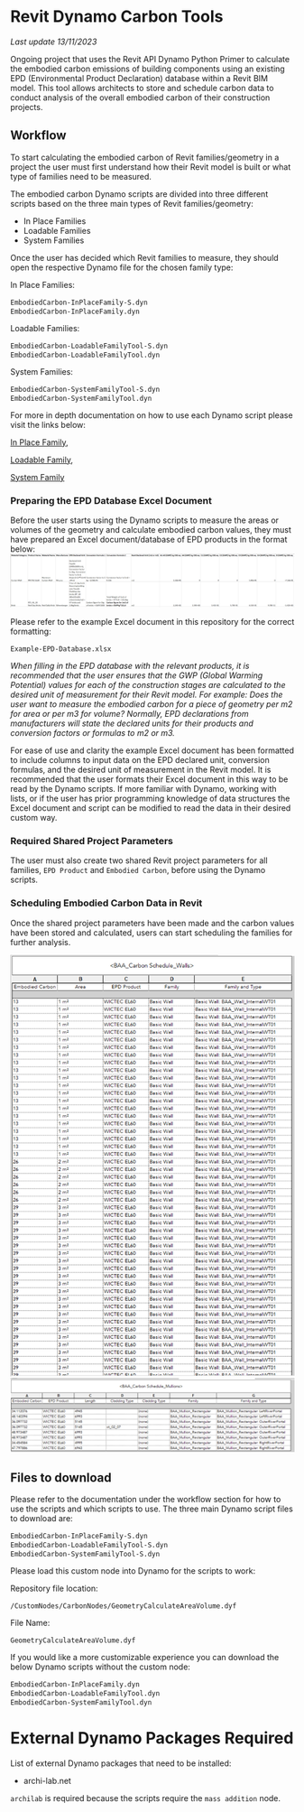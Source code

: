 # Revit Dynamo Carbon Tools
_Last update 13/11/2023_

Ongoing project that uses the Revit API Dynamo Python Primer to calculate the embodied carbon emissions of building components using an existing EPD (Environmental Product Declaration) database within a Revit BIM model. This tool allows architects to store and schedule carbon data to conduct analysis of the overall embodied carbon of their construction projects.

## Workflow
To start calculating the embodied carbon of Revit families/geometry in a project the user must first understand how their Revit model is built or what type of families need to be measured.

The embodied carbon Dynamo scripts are divided into three different scripts based on the three main types of Revit families/geometry:
* In Place Families
* Loadable Families
* System Families

Once the user has decided which Revit families to measure, they should open the respective Dynamo file for the chosen family type:

In Place Families:
```
EmbodiedCarbon-InPlaceFamily-S.dyn
EmbodiedCarbon-InPlaceFamily.dyn
```
Loadable Families:
```
EmbodiedCarbon-LoadableFamilyTool-S.dyn
EmbodiedCarbon-LoadableFamilyTool.dyn
```
System Families:
```
EmbodiedCarbon-SystemFamilyTool-S.dyn
EmbodiedCarbon-SystemFamilyTool.dyn
```

For more in depth documentation on how to use each Dynamo script please visit the links below:

[In Place Family](https://github.com/JoT8ng/revit-dynamo-carbon-tools/blob/main/docs/inplacedocs.md), 

[Loadable Family](https://github.com/JoT8ng/revit-dynamo-carbon-tools/blob/main/docs/loadablefamilydocs.md), 

[System Family](https://github.com/JoT8ng/revit-dynamo-carbon-tools/blob/main/docs/systemfamilydocs.md)

### Preparing the EPD Database Excel Document
Before the user starts using the Dynamo scripts to measure the areas or volumes of the geometry and calculate embodied carbon values, they must have prepared an Excel document/database of EPD products in the format below:
<img src="/media/EPDatabaseExcel.png" alt="Image of EPD Database Excel Document with correct formatting">

Please refer to the example Excel document in this repository for the correct formatting:
```
Example-EPD-Database.xlsx
```

_When filling in the EPD database with the relevant products, it is recommended that the user ensures that the GWP (Global Warming Potential) values for each of the construction stages are calculated to the desired unit of measurement for their Revit model. For example: Does the user want to measure the embodied carbon for a piece of geometry per m2 for area or per m3 for volume? Normally, EPD declarations from manufacturers will state the declared units for their products and conversion factors or formulas to m2 or m3._

For ease of use and clarity the example Excel document has been formatted to include columns to input data on the EPD declared unit, conversion formulas, and the desired unit of measurement in the Revit model. It is recommended that the user formats their Excel document in this way to be read by the Dynamo scripts. If more familiar with Dynamo, working with lists, or if the user has prior programming knowledge of data structures the Excel document and script can be modified to read the data in their desired custom way.

### Required Shared Project Parameters
The user must also create two shared Revit project parameters for all families, `EPD Product` and `Embodied Carbon`, before using the Dynamo scripts.

### Scheduling Embodied Carbon Data in Revit
Once the shared project parameters have been made and the carbon values have been stored and calculated, users can start scheduling the families for further analysis.

<img src="/media/Schedules/CarbonWallSchedule.png" alt="carbon wall schedule">

<img src="/media/Schedules/CarbonMullionSchedule.png" alt="carbon mullion schedule">

## Files to download
Please refer to the documentation under the workflow section for how to use the scripts and which scripts to use. 
The three main Dynamo script files to download are:
```
EmbodiedCarbon-InPlaceFamily-S.dyn
EmbodiedCarbon-LoadableFamilyTool-S.dyn
EmbodiedCarbon-SystemFamilyTool-S.dyn
```
Please load this custom node into Dynamo for the scripts to work:

Repository file location:
```
/CustomNodes/CarbonNodes/GeometryCalculateAreaVolume.dyf
```
File Name:
```
GeometryCalculateAreaVolume.dyf
```
If you would like a more customizable experience you can download the below Dynamo scripts without the custom node:
```
EmbodiedCarbon-InPlaceFamily.dyn
EmbodiedCarbon-LoadableFamilyTool.dyn
EmbodiedCarbon-SystemFamilyTool.dyn
```

# External Dynamo Packages Required
List of external Dynamo packages that need to be installed:
* archi-lab.net

`archilab` is required because the scripts require the `mass addition` node.
